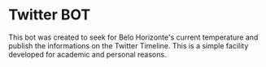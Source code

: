 # Twitter BOT
This bot was created to seek for Belo Horizonte's current temperature and publish the informations on the Twitter Timeline. This is a simple facility developed for academic and personal reasons.
